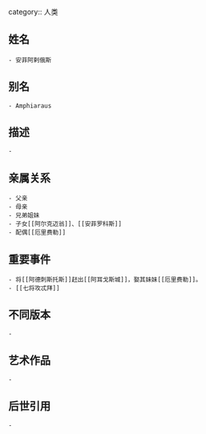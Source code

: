 category:: 人类
## 姓名
	- 安菲阿剌俄斯
## 别名
	- Amphiaraus
## 描述
	-
## 亲属关系
	- 父亲
	- 母亲
	- 兄弟姐妹
	- 子女[[阿尔克迈翁]]、[[安菲罗科斯]]
	- 配偶[[厄里费勒]]
## 重要事件
	- 将[[阿德刺斯托斯]]赶出[[阿耳戈斯城]]，娶其妹妹[[厄里费勒]]。
	- [[七将攻忒拜]]
## 不同版本
	-
## 艺术作品
	-
## 后世引用
	-
